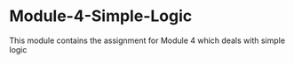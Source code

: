 # Module-4-Simple-Logic
This module contains the assignment for Module 4 which deals with simple logic
